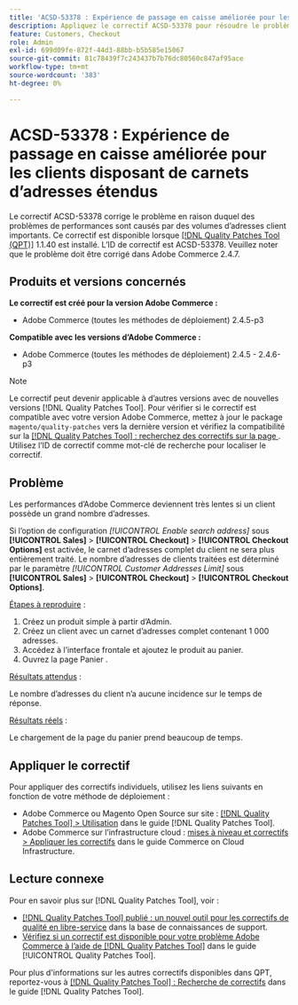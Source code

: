 ```yaml
---
title: 'ACSD-53378 : Expérience de passage en caisse améliorée pour les clients disposant de carnets d’adresses étendus'
description: Appliquez le correctif ACSD-53378 pour résoudre le problème Adobe Commerce en raison duquel des problèmes de performances sont causés par des volumes d’adresses client importants.
feature: Customers, Checkout
role: Admin
exl-id: 699d09fe-872f-44d3-88bb-b5b585e15067
source-git-commit: 81c78439f7c243437b7b76dc80560c847af95ace
workflow-type: tm+mt
source-wordcount: '383'
ht-degree: 0%

---
```


# ACSD-53378 : Expérience de passage en caisse améliorée pour les clients disposant de carnets d’adresses étendus

Le correctif ACSD-53378 corrige le problème en raison duquel des problèmes de performances sont causés par des volumes d’adresses client importants. Ce correctif est disponible lorsque [[!DNL Quality Patches Tool (QPT)]](https://experienceleague.adobe.com/fr/docs/commerce-knowledge-base/kb/announcements/commerce-announcements/magento-quality-patches-released-new-tool-to-self-serve-quality-patches) 1.1.40 est installé. L’ID de correctif est ACSD-53378. Veuillez noter que le problème doit être corrigé dans Adobe Commerce 2.4.7.

## Produits et versions concernés

**Le correctif est créé pour la version Adobe Commerce :**

* Adobe Commerce (toutes les méthodes de déploiement) 2.4.5-p3

**Compatible avec les versions d’Adobe Commerce :**

* Adobe Commerce (toutes les méthodes de déploiement) 2.4.5 - 2.4.6-p3

>[!NOTE]
>
>Le correctif peut devenir applicable à d’autres versions avec de nouvelles versions [!DNL Quality Patches Tool]. Pour vérifier si le correctif est compatible avec votre version Adobe Commerce, mettez à jour le package `magento/quality-patches` vers la dernière version et vérifiez la compatibilité sur la [[!DNL Quality Patches Tool] : recherchez des correctifs sur la page ](https://experienceleague.adobe.com/tools/commerce-quality-patches/index.html?lang=fr). Utilisez l’ID de correctif comme mot-clé de recherche pour localiser le correctif.

## Problème

Les performances d’Adobe Commerce deviennent très lentes si un client possède un grand nombre d’adresses.

Si l’option de configuration *[!UICONTROL Enable search address]* sous **[!UICONTROL Sales]** > **[!UICONTROL Checkout]** > **[!UICONTROL Checkout Options]** est activée, le carnet d’adresses complet du client ne sera plus entièrement traité. Le nombre d’adresses de clients traitées est déterminé par le paramètre *[!UICONTROL Customer Addresses Limit]* sous **[!UICONTROL Sales]** > **[!UICONTROL Checkout]** > **[!UICONTROL Checkout Options]**.

<u>Étapes à reproduire</u> :

1. Créez un produit simple à partir d’Admin.
1. Créez un client avec un carnet d’adresses complet contenant 1 000 adresses.
1. Accédez à l’interface frontale et ajoutez le produit au panier.
1. Ouvrez la page Panier .

<u>Résultats attendus</u> :

Le nombre d’adresses du client n’a aucune incidence sur le temps de réponse.

<u>Résultats réels</u> :

Le chargement de la page du panier prend beaucoup de temps.

## Appliquer le correctif

Pour appliquer des correctifs individuels, utilisez les liens suivants en fonction de votre méthode de déploiement :

* Adobe Commerce ou Magento Open Source sur site : [[!DNL Quality Patches Tool] > Utilisation](/help/tools/quality-patches-tool/usage.md) dans le guide [!DNL Quality Patches Tool].
* Adobe Commerce sur l’infrastructure cloud : [mises à niveau et correctifs > Appliquer les correctifs](https://experienceleague.adobe.com/docs/commerce-cloud-service/user-guide/develop/upgrade/apply-patches.html?lang=fr) dans le guide Commerce on Cloud Infrastructure.

## Lecture connexe

Pour en savoir plus sur [!DNL Quality Patches Tool], voir :

* [[!DNL Quality Patches Tool] publié : un nouvel outil pour les correctifs de qualité en libre-service](https://experienceleague.adobe.com/fr/docs/commerce-knowledge-base/kb/announcements/commerce-announcements/magento-quality-patches-released-new-tool-to-self-serve-quality-patches) dans la base de connaissances de support.
* [Vérifiez si un correctif est disponible pour votre problème Adobe Commerce à l’aide de  [!DNL Quality Patches Tool]](/help/tools/quality-patches-tool/patches-available-in-qpt/check-patch-for-magento-issue-with-magento-quality-patches.md) dans le guide [!UICONTROL Quality Patches Tool].


Pour plus d&#39;informations sur les autres correctifs disponibles dans QPT, reportez-vous à [[!DNL Quality Patches Tool] : Recherche de correctifs](https://experienceleague.adobe.com/tools/commerce-quality-patches/index.html?lang=fr) dans le guide [!DNL Quality Patches Tool].
